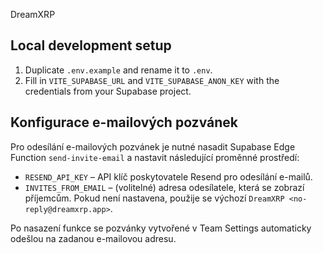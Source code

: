 DreamXRP

## Local development setup

1. Duplicate `.env.example` and rename it to `.env`.
2. Fill in `VITE_SUPABASE_URL` and `VITE_SUPABASE_ANON_KEY` with the credentials from your Supabase project.

## Konfigurace e-mailových pozvánek

Pro odesílání e-mailových pozvánek je nutné nasadit Supabase Edge Function `send-invite-email` a nastavit následující proměnné prostředí:

- `RESEND_API_KEY` – API klíč poskytovatele Resend pro odesílání e-mailů.
- `INVITES_FROM_EMAIL` – (volitelné) adresa odesílatele, která se zobrazí příjemcům. Pokud není nastavena, použije se výchozí `DreamXRP <no-reply@dreamxrp.app>`.

Po nasazení funkce se pozvánky vytvořené v Team Settings automaticky odešlou na zadanou e-mailovou adresu.
